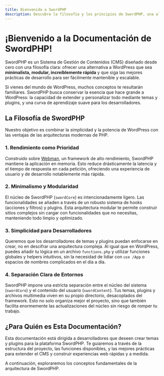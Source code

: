 ```yaml
---
title: Bienvenida a SwordPHP
description: Descubre la filosofía y los principios de SwordPHP, una alternativa moderna a WordPress enfocada en el rendimiento, el minimalismo y la modularidad.
---
```


# ¡Bienvenido a la Documentación de SwordPHP!

SwordPHP es un Sistema de Gestión de Contenidos (CMS) diseñado desde cero con una filosofía clara: ofrecer una alternativa a WordPress que sea **minimalista, modular, increíblemente rápida** y que siga las mejores prácticas de desarrollo para ser fácilmente mantenible y escalable.

Si vienes del mundo de WordPress, muchos conceptos te resultarán familiares. SwordPHP busca conservar la esencia que hace grande a WordPress: la capacidad de extender y personalizar todo mediante temas y plugins, y una curva de aprendizaje suave para los desarrolladores.

## La Filosofía de SwordPHP

Nuestro objetivo es combinar la simplicidad y la potencia de WordPress con las ventajas de las arquitecturas modernas de PHP.

### 1. Rendimiento como Prioridad

Construido sobre [Webman](https://www.workerman.net/webman), un framework de alto rendimiento, SwordPHP mantiene la aplicación en memoria. Esto reduce drásticamente la latencia y el tiempo de respuesta en cada petición, ofreciendo una experiencia de usuario y de desarrollo notablemente más rápida.

### 2. Minimalismo y Modularidad

El núcleo de SwordPHP (`swordCore`) es intencionadamente ligero. Las funcionalidades se añaden a través de un robusto sistema de hooks (acciones y filtros) y plugins. Esta arquitectura modular te permite construir sitios complejos sin cargar con funcionalidades que no necesitas, manteniendo todo limpio y optimizado.

### 3. Simplicidad para Desarrolladores

Queremos que los desarrolladores de temas y plugins puedan enfocarse en crear, no en descifrar una arquitectura compleja. Al igual que en WordPress, puedes añadir tu lógica en un archivo `functions.php` y utilizar funciones globales y helpers intuitivos, sin la necesidad de lidiar con `use /App` o espacios de nombres complicados en el día a día.

### 4. Separación Clara de Entornos

SwordPHP impone una estricta separación entre el núcleo del sistema (`swordCore`) y el contenido del usuario (`swordContent`). Tus temas, plugins y archivos multimedia viven en su propio directorio, desacoplados del framework. Esto no solo organiza mejor el proyecto, sino que también facilita enormemente las actualizaciones del núcleo sin riesgo de romper tu trabajo.

## ¿Para Quién es Esta Documentación?

Esta documentación está dirigida a desarrolladores que deseen crear temas y plugins para la plataforma SwordPHP. Te guiaremos a través de la estructura del proyecto, las funciones disponibles, y las mejores prácticas para extender el CMS y construir experiencias web rápidas y a medida.

A continuación, exploraremos los conceptos fundamentales de la arquitectura de SwordPHP.
